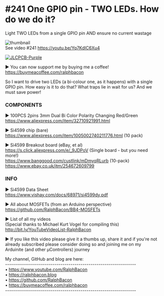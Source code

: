 # #241 One GPIO pin - TWO LEDs. How do we do it?
Light TWO LEDs from a single GPIO pin AND ensure no current wastage

![thumbnail](https://user-images.githubusercontent.com/20911308/160865218-b1cb4034-d876-483c-974a-0c4591399eff.jpg)  
See video #241 https://youtu.be/Yq7KdIC6Xu4

[![JLCPCB-Purple](https://user-images.githubusercontent.com/20911308/159024530-3e083ca1-fea4-4ba9-97d3-a3af3fb979d2.png)](https://www.jlcpcb.com/cem)  

► You can now support me by buying me a coffee!  
https://buymeacoffee.com/ralphbacon

So I want to drive two LEDs (a bi-colour one, as it happens) with a single GPIO pin. How easy is it to do that? What traps lie in wait for us? And we must save power!

### COMPONENTS  

► 100PCS 2pins 3mm Dual Bi Color Polarity Changing Red/Green  
https://www.aliexpress.com/item/32710921991.html  

► Si4599 chip (bare)  
https://www.aliexpress.com/item/1005002740211776.html (10 pack)  

► Si4599 Breakout board (eBay, et al)  
https://s.click.aliexpress.com/e/_9JDPoV (Single board - but you need more!)  
https://www.banggood.com/custlink/mDmyqRLurb (10-pack)  
https://www.ebay.co.uk/itm/254672609799  


### INFO

► Si4599 Data Sheet  
https://www.vishay.com/docs/68971/si4599dy.pdf  

► All about MOSFETs (from an Arduino perspective)  
https://github.com/RalphBacon/BB4-MOSFETs  

► List of all my videos  
(Special thanks to Michael Kurt Vogel for compiling this)  
http://bit.ly/YouTubeVideoList-RalphBacon

► If you like this video please give it a thumbs up, share it and if you're not already subscribed please consider doing so and joining me on my Arduinite (and other μControllers) journey  

My channel, GitHub and blog are here:  
\------------------------------------------------------------------  
• https://www.youtube.com/RalphBacon  
• https://ralphbacon.blog  
• https://github.com/RalphBacon  
• https://buymeacoffee.com/ralphbacon  
\------------------------------------------------------------------  

